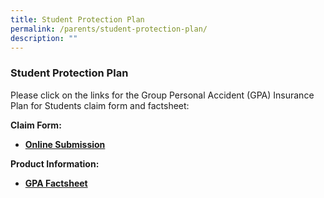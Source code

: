 ```yaml
---
title: Student Protection Plan
permalink: /parents/student-protection-plan/
description: ""
---
```

### **Student Protection Plan**
Please click on the links for the Group Personal Accident (GPA) Insurance Plan for Students claim form and factsheet:

**Claim Form:**
*   **[Online Submission](https://studentgpa.incomegroupins.com.sg/#/disclaimer)**

**Product Information:**
*   **[GPA Factsheet](https://www.income.com.sg/group-insurance-for-schools-and-moe-personnel/group-personal-accident-for-students)**